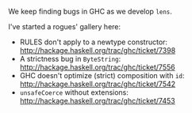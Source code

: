 We keep finding bugs in GHC as we develop `lens`.

I've started a rogues' gallery here:


* RULES don't apply to a newtype constructor: http://hackage.haskell.org/trac/ghc/ticket/7398
* A strictness bug in `ByteString`: http://hackage.haskell.org/trac/ghc/ticket/7556
* GHC doesn't optimize (strict) composition with `id`: http://hackage.haskell.org/trac/ghc/ticket/7542
* `unsafeCoerce` without extensions: http://hackage.haskell.org/trac/ghc/ticket/7453
